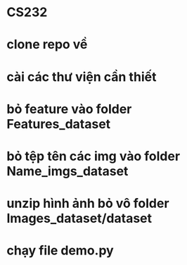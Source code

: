 # CS232
# clone repo về
# cài các thư viện cần thiết
# bỏ feature vào folder Features_dataset
# bỏ tệp tên các img vào folder Name_imgs_dataset
# unzip hình ảnh bỏ vô folder Images_dataset/dataset

# chạy file demo.py





